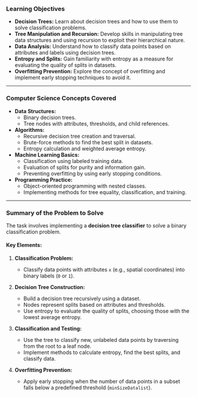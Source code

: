 ### **Learning Objectives**
- **Decision Trees:** Learn about decision trees and how to use them to solve classification problems.
- **Tree Manipulation and Recursion:** Develop skills in manipulating tree data structures and using recursion to exploit their hierarchical nature.
- **Data Analysis:** Understand how to classify data points based on attributes and labels using decision trees.
- **Entropy and Splits:** Gain familiarity with entropy as a measure for evaluating the quality of splits in datasets.
- **Overfitting Prevention:** Explore the concept of overfitting and implement early stopping techniques to avoid it.

---

### **Computer Science Concepts Covered**
- **Data Structures:**
  - Binary decision trees.
  - Tree nodes with attributes, thresholds, and child references.
- **Algorithms:**
  - Recursive decision tree creation and traversal.
  - Brute-force methods to find the best split in datasets.
  - Entropy calculation and weighted average entropy.
- **Machine Learning Basics:**
  - Classification using labeled training data.
  - Evaluation of splits for purity and information gain.
  - Preventing overfitting by using early stopping conditions.
- **Programming Practice:**
  - Object-oriented programming with nested classes.
  - Implementing methods for tree equality, classification, and training.

---

### **Summary of the Problem to Solve**
The task involves implementing a **decision tree classifier** to solve a binary classification problem. 

#### Key Elements:
1. **Classification Problem:**
   - Classify data points with attributes `x` (e.g., spatial coordinates) into binary labels (`0` or `1`).

2. **Decision Tree Construction:**
   - Build a decision tree recursively using a dataset.
   - Nodes represent splits based on attributes and thresholds.
   - Use entropy to evaluate the quality of splits, choosing those with the lowest average entropy.

3. **Classification and Testing:**
   - Use the tree to classify new, unlabeled data points by traversing from the root to a leaf node.
   - Implement methods to calculate entropy, find the best splits, and classify data.

4. **Overfitting Prevention:**
   - Apply early stopping when the number of data points in a subset falls below a predefined threshold (`minSizeDatalist`).
